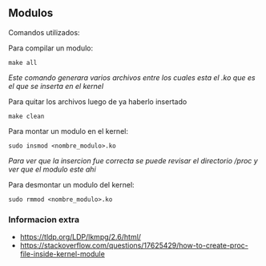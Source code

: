 ## Modulos

Comandos utilizados: 

Para compilar un modulo:
```
make all
```
*Este comando generara varios archivos entre los cuales esta el .ko que es el que se inserta en el kernel*

Para quitar los archivos luego de ya haberlo insertado
```
make clean
```

Para montar un modulo en el kernel:
```
sudo insmod <nombre_modulo>.ko
```
*Para ver que la insercion fue correcta se puede revisar el directorio /proc y ver que el modulo este ahi*

Para desmontar un modulo del kernel:
```
sudo rmmod <nombre_modulo>.ko
```

### Informacion extra
- https://tldp.org/LDP/lkmpg/2.6/html/
- https://stackoverflow.com/questions/17625429/how-to-create-proc-file-inside-kernel-module
